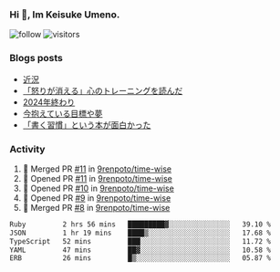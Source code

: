 ### Hi 👋, Im Keisuke Umeno.

<!--
**9renpoto/9renpoto** is a ✨ _special_ ✨ repository because its `README.md` (this file) appears on your GitHub profile.

Here are some ideas to get you started:

- 🔭 I’m currently working on ...
- 🌱 I’m currently learning ...
- 👯 I’m looking to collaborate on ...
- 🤔 I’m looking for help with ...
- 💬 Ask me about ...
- 📫 How to reach me: ...
- 😄 Pronouns: ...
- ⚡ Fun fact: ...
-->

![follow](https://img.shields.io/github/followers/9renpoto?label=Follow&style=social)
![visitors](https://komarev.com/ghpvc/?username=9renpoto&label=Profile%20views&color=0e75b6&style=flat)

### Blogs posts

<!-- BLOG-POST-LIST:START -->
- [近況](https://9renpoto.win/entry/2025/04/05/current_status)
- [「怒りが消える」心のトレーニングを読んだ](https://9renpoto.win/entry/2025/02/01/anger-management)
- [2024年終わり](https://9renpoto.win/entry/2024/12/31/2024-end)
- [今抱えている目標や夢](https://9renpoto.win/entry/2024/12/02/objective)
- [「書く習慣」という本が面白かった](https://9renpoto.win/entry/2024/11/11/leave_a_feeling_sad)
<!-- BLOG-POST-LIST:END -->

### Activity

<!--START_SECTION:activity-->
1. 🎉 Merged PR [#11](https://github.com/9renpoto/time-wise/pull/11) in [9renpoto/time-wise](https://github.com/9renpoto/time-wise)
2. 💪 Opened PR [#11](https://github.com/9renpoto/time-wise/pull/11) in [9renpoto/time-wise](https://github.com/9renpoto/time-wise)
3. 💪 Opened PR [#10](https://github.com/9renpoto/time-wise/pull/10) in [9renpoto/time-wise](https://github.com/9renpoto/time-wise)
4. 💪 Opened PR [#9](https://github.com/9renpoto/time-wise/pull/9) in [9renpoto/time-wise](https://github.com/9renpoto/time-wise)
5. 🎉 Merged PR [#8](https://github.com/9renpoto/time-wise/pull/8) in [9renpoto/time-wise](https://github.com/9renpoto/time-wise)
<!--END_SECTION:activity-->

<!--START_SECTION:waka-->

```txt
Ruby         2 hrs 56 mins   █████████▓░░░░░░░░░░░░░░░   39.10 %
JSON         1 hr 19 mins    ████▒░░░░░░░░░░░░░░░░░░░░   17.68 %
TypeScript   52 mins         ███░░░░░░░░░░░░░░░░░░░░░░   11.72 %
YAML         47 mins         ██▓░░░░░░░░░░░░░░░░░░░░░░   10.58 %
ERB          26 mins         █▒░░░░░░░░░░░░░░░░░░░░░░░   05.87 %
```

<!--END_SECTION:waka-->
